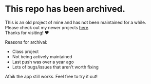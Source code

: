 # This repo has been archived.

This is an old project of mine and has not been maintained for a while. Please check out my newer projects [here](https://github.com/JacobDachenhaus).  
Thanks for visiting! ❤️

Reasons for archival:
- Class project
- Not being actively maintained
- Last push was over a year ago
- Lots of bugs/issues that aren't worth fixing

Afaik the app still works. Feel free to try it out!
